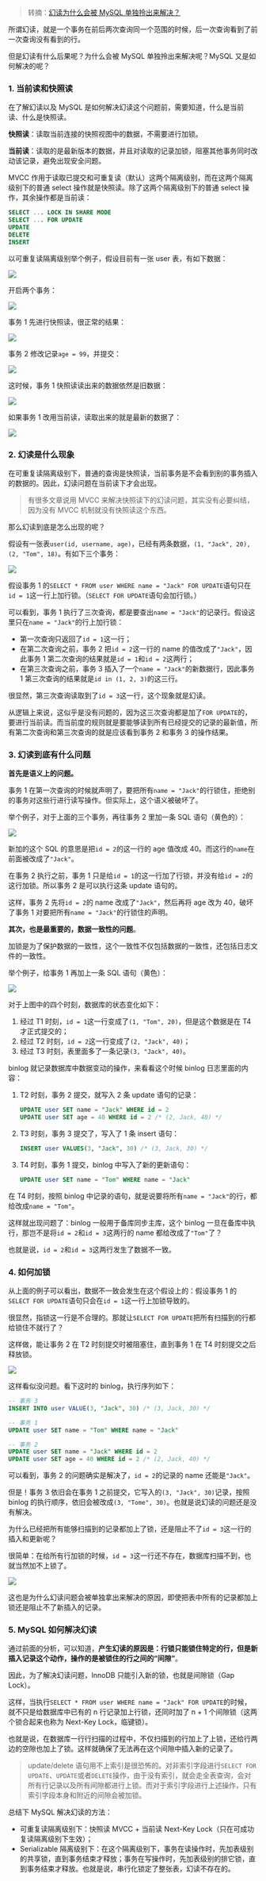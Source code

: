 > 转摘：[幻读为什么会被 MySQL 单独拎出来解决？](https://mp.weixin.qq.com/s/snEP-mwx6MkBBWmPH4ZvmA)

所谓幻读，就是一个事务在前后两次查询同一个范围的时候，后一次查询看到了前一次查询没有看到的行。

但是幻读有什么后果呢？为什么会被 MySQL 单独拎出来解决呢？MySQL 又是如何解决的呢？

### 1. 当前读和快照读

在了解幻读以及 MySQL 是如何解决幻读这个问题前，需要知道，什么是当前读、什么是快照读。

**快照读**：读取当前连接的快照视图中的数据，不需要进行加锁。

**当前读**：读取的是最新版本的数据，并且对读取的记录加锁，阻塞其他事务同时改动该记录，避免出现安全问题。

MVCC 作用于读取已提交和可重复读（默认）这两个隔离级别，而在这两个隔离级别下的普通 select 操作就是快照读。除了这两个隔离级别下的普通 select 操作，其余操作都是当前读：

```sql
SELECT ... LOCK IN SHARE MODE
SELECT ... FOR UPDATE
UPDATE
DELETE
INSERT
```

以可重复读隔离级别举个例子，假设目前有一张 user 表，有如下数据：

![](http://cnd.qiniu.lin07ux.cn/markdown/1638964072520-ccebf86c757d.jpg)

开启两个事务：

![](http://cnd.qiniu.lin07ux.cn/markdown/1638964087294-fa0a034acb93.jpg)

事务 1 先进行快照读，很正常的结果：

![](http://cnd.qiniu.lin07ux.cn/markdown/1638964114812-4f3f9a373001.jpg)

事务 2 修改记录`age = 99`，并提交：

![](http://cnd.qiniu.lin07ux.cn/markdown/1638964140477-d0b61c36df89.jpg)

这时候，事务 1 快照读读出来的数据依然是旧数据：

![](http://cnd.qiniu.lin07ux.cn/markdown/1638964163026-e15e8a767963.jpg)

如果事务 1 改用当前读，读取出来的就是最新的数据了：

![](http://cnd.qiniu.lin07ux.cn/markdown/1638964184481-7c9f505819ad.jpg)

### 2. 幻读是什么现象

在可重复读隔离级别下，普通的查询是快照读，当前事务是不会看到别的事务插入的数据的。因此，幻读问题在当前读下才会出现。

> 有很多文章说用 MVCC 来解决快照读下的幻读问题，其实没有必要纠结，因为没有 MVCC 机制就没有快照读这个东西。

那么幻读到底是怎么出现的呢？

假设有一张表`user(id, username, age)`，已经有两条数据，`(1, "Jack", 20), (2, "Tom", 18)`。有如下三个事务：

![](http://cnd.qiniu.lin07ux.cn/markdown/1638964366648-730b9f2f13fd.jpg)

假设事务 1 的`SELECT * FROM user WHERE name = "Jack" FOR UPDATE`语句只在`id = 1`这一行上加行锁。（`SELECT FOR UPDATE`语句会加行锁。）

可以看到，事务 1 执行了三次查询，都是要查出`name = "Jack"`的记录行。假设这里只在`name = "Jack"`的行上加行锁：

* 第一次查询只返回了`id = 1`这一行；
* 在第二次查询之前，事务 2 把`id = 2`这一行的 name 的值改成了`"Jack"`，因此事务 1 第二次查询的结果就是`id = 1`和`id = 2`这两行；
* 在第三次查询之前，事务 3 插入了一个`name = "Jack"`的新数据行，因此事务 1 第三次查询的结果就是`id in (1, 2, 3)`的这三行。

很显然，第三次查询读取到了`id = 3`这一行，这个现象就是幻读。

从逻辑上来说，这似乎是没有问题的，因为这三次查询都是加了`FOR UPDATE`的，要进行当前读。而当前度的规则就是要能够读到所有已经提交的记录的最新值，所有第二次查询和第三次查询的就是应该看到事务 2 和事务 3 的操作结果。

### 3. 幻读到底有什么问题

**首先是语义上的问题。**

事务 1 在第一次查询的时候就声明了，要把所有`name = "Jack"`的行锁住，拒绝别的事务对这些行进行读写操作。但实际上，这个语义被破坏了。

举个例子，对于上面的三个事务，再往事务 2 里加一条 SQL 语句（黄色的）：

![](http://cnd.qiniu.lin07ux.cn/markdown/1638964842415-a22a5eca132b.jpg)

新加的这个 SQL 的意思是把`id = 2`的这一行的 age 值改成 40。而这行的`name`在前面被改成了`"Jack"`。

在事务 2 执行之前，事务 1 只是给`id = 1`的这一行加了行锁，并没有给`id = 2`的这行加锁。所以事务 2 是可以执行这条 update 语句的。

这样，事务 2 先将`id = 2`的 name 改成了`"Jack"`，然后再将 age 改为 40，破坏了事务 1 对要把所有`name = "Jack"`的行锁住的声明。

**其次，也是最重要的，数据一致性的问题**。

加锁是为了保护数据的一致性，这个一致性不仅包括数据的一致性，还包括日志文件的一致性。

举个例子，给事务 1 再加上一条 SQL 语句（黄色）：

![](http://cnd.qiniu.lin07ux.cn/markdown/1638965039413-eee5a5c98823.jpg)

对于上图中的四个时刻，数据库的状态变化如下：

1. 经过 T1 时刻，`id = 1`这一行变成了`(1, "Tom", 20)`，但是这个数据是在 T4 才正式提交的；
2. 经过 T2 时刻，`id = 2`这一行变成了`(2, "Jack", 40)`；
3. 经过 T3 时刻，表里面多了一条记录`(3, "Jack", 40)`。

binlog 就记录数据库中数据变动的操作，来看看这个时候 binlog 日志里面的内容：

1. T2 时刻，事务 2 提交，就写入 2 条 update 语句的记录：

    ```sql
    UPDATE user SET name = "Jack" WHERE id = 2
    UPDATE user SET age = 40 WHERE id = 2 /* (2, Jack, 40) */
    ```

2. T3 时刻，事务 3 提交了，写入了 1 条 insert 语句：

    ```sql
    INSERT user VALUES(3, "Jack", 30) /* (3, Jack, 30) */
    ```

3. T4 时刻，事务 1 提交，binlog 中写入了新的更新语句：

    ```sql
    UPDATE user SET name = "Tom" WHERE name = "Jack"
    ```

在 T4 时刻，按照 binlog 中记录的语句，就是说要将所有`name = "Jack"`的行，都给改成`name = "Tom"`。

这样就出现问题了：binlog 一般用于备库同步主库，这个 binlog 一旦在备库中执行，那岂不是将`id = 2`和`id = 3`这两行的 name 都给改成了`"Tom"`了？

也就是说，`id = 2`和`id = 3`这两行发生了数据不一致。

### 4. 如何加锁

从上面的例子可以看出，数据不一致会发生在这个假设上的：假设事务 1 的`SELECT FOR UPDATE`语句只会在`id = 1`这一行上加锁导致的。

很显然，指锁这一行是不合理的。那就让`SELECT FOR UPDATE`把所有扫描到的行都给锁住不就行了？

这样做，能让事务 2 在 T2 时刻提交时被阻塞住，直到事务 1 在 T4 时刻提交之后释放锁。

![](http://cnd.qiniu.lin07ux.cn/markdown/1638965868220-3471b3af2115.jpg)

这样看似没问题。看下这时的 binlog，执行序列如下：

```sql
-- 事务 3
INSERT INTO user VALUE(3, "Jack", 30) /* (3, Jack, 30) */

-- 事务 1
UPDATE user SET name = "Tom" WHERE name = "Jack"

-- 事务 2
UPDATE user SET name = "Jack" WHERE id = 2
UPDATE user SET age = 40 WHERE id = 2 /* (2, Jack, 40) */
```

可以看到，事务 2 的问题确实是解决了，`id = 2`的记录的 name 还能是`"Jack"`。

但是！事务 3 依旧会在事务 1 之前提交，它写入的`(3, "Jack", 30)`记录，按照 binlog 的执行顺序，依旧会被改成`(3, "Tome", 30)`。也就是说幻读的问题还是没有解决。

为什么已经把所有能够扫描到的记录都加上了锁，还是阻止不了`id = 3`这一行的插入和更新呢？

很简单：在给所有行加锁的时候，`id = 3`这一行还不存在，数据库扫描不到，也就当然加不上锁了。

![](http://cnd.qiniu.lin07ux.cn/markdown/1638966121736-3758d674aa09.jpg)

这也是为什么幻读问题会被单独拿出来解决的原因，即使把表中所有的记录都加上锁还是阻止不了新插入的记录。

### 5. MySQL 如何解决幻读

通过前面的分析，可以知道，**产生幻读的原因是：行锁只能锁住特定的行，但是新插入记录这个动作，操作的是被锁住的行之间的“间隙”**。

因此，为了解决幻读问题，InnoDB 只能引入新的锁，也就是间隙锁（Gap Lock）。

这样，当执行`SELECT * FROM user WHERE name = "Jack" FOR UPDATE`的时候，就不只是给数据库中已有的 n 行记录加上行锁，还同时加了 n + 1 个间隙锁（这两个锁合起来也称为 Next-Key Lock，临键锁）。

也就是说，在数据库一行行扫描的过程中，不仅扫描到的行加上了上锁，还给行两边的空隙也加上了锁。这样就确保了无法再在这个间隙中插入新的记录了。

> update/delete 语句用不上索引是很恐怖的。对非索引字段进行`SELECT FOR UPDATE`、`UPDATE`或者`DELETE`操作，由于没有索引，就会走全表查询，会对所有行记录以及所有间隙都进行上锁。而对于索引字段进行上述操作，只有索引字段本身和附近的间隙会被加锁。

总结下 MySQL 解决幻读的方法：

* 可重复读隔离级别下：快照读 MVCC + 当前读 Next-Key Lock（只在可成功复读隔离级别下生效）；
* Serializable 隔离级别下：在这个隔离级别下，事务在读操作时，先加表级别的共享锁，直到事务结束才释放；事务在写操作时，先加表级别的排它锁，直到事务结束才释放。也就是说，串行化锁定了整张表，幻读不存在的。


